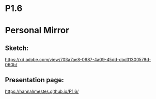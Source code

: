 # P1.6

# Personal Mirror

## Sketch:
https://xd.adobe.com/view/703a7ae8-0687-4a09-45dd-cbd31300578d-060b/

## Presentation page:
https://hannahmestes.github.io/P1.6/

